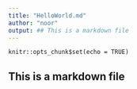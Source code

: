 ```yaml
---
title: "HelloWorld.md"
author: "noor"
output: ## This is a markdown file
---
```


```{r setup, include=FALSE}
knitr::opts_chunk$set(echo = TRUE)
```

## This is a markdown file